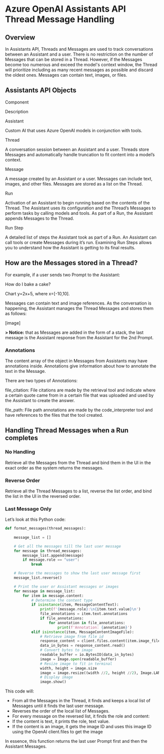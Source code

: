 # Azure OpenAI Assistants API<br/>Thread Message Handling 

## Overview 

In Assistants API, Threads and Messages are used to track conversations between an Assistant and a user. There is no restriction on the number of Messages that can be stored in a Thread. However, if the Messages become too numerous and exceed the model's context window, the Thread will prioritize including as many recent messages as possible and discard the oldest ones. Messages can contain text, images, or files. 

## Assistants API Objects 

Component 

Description 

Assistant 

Custom AI that uses Azure OpenAI models in conjunction with tools. 

Thread 

A conversation session between an Assistant and a user. Threads store Messages and automatically handle truncation to fit content into a model’s context. 

Message 

A message created by an Assistant or a user. Messages can include text, images, and other files. Messages are stored as a list on the Thread. 

Run 

Activation of an Assistant to begin running based on the contents of the Thread. The Assistant uses its configuration and the Thread’s Messages to perform tasks by calling models and tools. As part of a Run, the Assistant appends Messages to the Thread. 

Run Step 

A detailed list of steps the Assistant took as part of a Run. An Assistant can call tools or create Messages during it’s run. Examining Run Steps allows you to understand how the Assistant is getting to its final results. 


## How are the Messages stored in a Thread? 

For example, if a user sends two Prompt to the Assistant: 

How do I bake a cake? 

Chart y=2x+5, where x=[-10,10]. 

Messages can contain text and image references. As the conversation is happening, the Assistant manages the Thread Messages and stores them as follows: 

[image] 

**> Notice:** that as Messages are added in the form of a stack, the last message is the Assistant response from the Assistant for the 2nd Prompt. 

 

### Annotations 

The content array of the object in Messages from Assistants may have annotations inside. Annotations give information about how to annotate the text in the Message. 

 

There are two types of Annotations: 

file_citation: File citations are made by the retrieval tool and indicate where a certain quote came from in a certain file that was uploaded and used by the Assistant to create the answer. 

file_path: File path annotations are made by the code_interpreter tool and have references to the files that the tool created. 

 

## Handling Thread Messages when a Run completes 
 
### No Handling 

Retrieve all the Messages from the Thread and bind them in the UI in the exact order as the system returns the messages. 


### Reverse Order 

Retrieve all the Thread Messages to a list, reverse the list order, and bind the list in the UI in the reversed order. 

### Last Message Only 

Let’s look at this Python code: 

```python
def format_messages(thread_messages):
    
    message_list = []

    # Get all the messages till the last user message
    for message in thread_messages:
        message_list.append(message)
        if message.role == "user":
            break

    # Reverse the messages to show the last user message first
    message_list.reverse()

    # Print the user or Assistant messages or images
    for message in message_list:                
        for item in message.content:
            # Determine the content type
            if isinstance(item, MessageContentText):
                print(f'{message.role}:\n{item.text.value}\n')
                file_annotations = item.text.annotations
                if file_annotations:
                    for annotation in file_annotations:
                        print(f'Annotation: {annotation}')
            elif isinstance(item, MessageContentImageFile):
                # Retrieve image from file id
                response_content = client.files.content(item.image_file.file_id)
                data_in_bytes = response_content.read()
                # Convert bytes to image
                readable_buffer = io.BytesIO(data_in_bytes)
                image = Image.open(readable_buffer)
                # Resize image to fit in terminal
                width, height = image.size
                image = image.resize((width //2, height //2), Image.LANCZOS)
                # Display image
                image.show()
```

This code will: 

- From all the Messages in the Thread, it finds and keeps a local list of Messages until it finds the last user message. 
- Reverses the order of the local list of Messages. 
- For every message on the reversed list, it finds the role and content: 
- If the content is text, it prints the role, text value. 
- If the content is an image, it gets the image ID and uses this image ID using the OpenAI client.files to get the image 

In essence, this function returns the last user Prompt first and then the Assistant Messages. 
